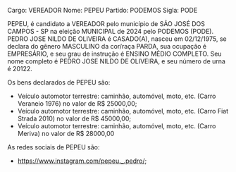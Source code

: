 Cargo: VEREADOR
Nome: PEPEU
Partido: PODEMOS
Sigla: PODE

PEPEU, é candidato a VEREADOR pelo município de SÃO JOSÉ DOS CAMPOS - SP na eleição MUNICIPAL de 2024 pelo PODEMOS (PODE).
PEDRO JOSE NILDO DE OLIVEIRA é CASADO(A), nasceu em 02/12/1975, se declara do gênero MASCULINO da cor/raça PARDA, sua ocupação é EMPRESÁRIO, e seu grau de instrução é ENSINO MÉDIO COMPLETO.
Seu nome completo é PEDRO JOSE NILDO DE OLIVEIRA, e seu número de urna é 20122.

Os bens declarados de PEPEU são: 
- Veículo automotor terrestre: caminhão, automóvel, moto, etc. (Carro Veraneio 1976) no valor de R$ 25000,00;
- Veículo automotor terrestre: caminhão, automóvel, moto, etc. (Carro Fiat Strada 2010) no valor de R$ 45000,00;
- Veículo automotor terrestre: caminhão, automóvel, moto, etc. (Carro Meriva) no valor de R$ 28000,00

As redes sociais de PEPEU são:
- https://www.instagram.com/pepeu._.pedro/;
